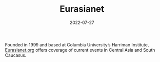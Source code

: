 ﻿---
title: "Eurasianet"
linkTitle: "Eurasianet"
contributor: ["Aizada Arystanbek"]
date: 2022-07-27
countries: ["Kazakhstan"]
category: ["Independent media"]
tags: ["media", "news", "international"]
date_start: [1999]
date_end: []
data_type: ["news"] 
language: ["Russian", "English"]
updated: 2023-05-26
description: 
  Eurasianet offers coverage of current events in Central Asia and South Caucasus.
---

Founded in 1999 and based at Columbia University’s Harriman Institute, [Eurasianet.org](https://eurasianet.org/) offers coverage of current events in Central Asia and South Caucasus.
